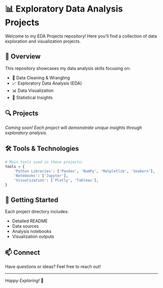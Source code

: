 # 📊 Exploratory Data Analysis Projects

Welcome to my EDA Projects repository! Here you'll find a collection of data exploration and visualization projects.

## 🎯 Overview

This repository showcases my data analysis skills focusing on:
- 🧹 Data Cleaning & Wrangling
- 📈 Exploratory Data Analysis (EDA)
- 📊 Data Visualization
- 📝 Statistical Insights

## 🔍 Projects

*Coming soon! Each project will demonstrate unique insights through exploratory analysis.*

## 🛠️ Tools & Technologies

```python
# Main tools used in these projects:
tools = {
    'Python Libraries': ['Pandas', 'NumPy', 'Matplotlib', 'Seaborn'],
    'Notebooks': ['Jupyter'],
    'Visualization': ['Plotly', 'Tableau'],
}
```

## 🚀 Getting Started

Each project directory includes:
- Detailed README
- Data sources
- Analysis notebooks
- Visualization outputs

## 📫 Connect

Have questions or ideas? Feel free to reach out!

---
*Happy Exploring!* 🎨